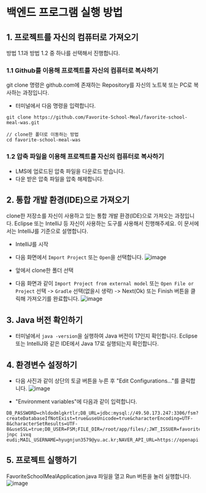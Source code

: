 # 백엔드 프로그램 실행 방법
## 1. 프로젝트를 자신의 컴퓨터로 가져오기
방법 1.1과 방법 1.2 중 하나를 선택해서 진행합니다.
### 1.1 Github를 이용해 프로젝트를 자신의 컴퓨터로 복사하기
git clone 명령은 github.com에 존재하는 Repository를 자신의 노트북 또는 PC로 복사하는 과정입니다.
- 터미널에서 다음 명령을 입력합니다.
```
git clone https://github.com/Favorite-School-Meal/favorite-school-meal-was.git
```
```
// clone한 폴더로 이동하는 방법
cd favorite-school-meal-was
```

### 1.2 압축 파일을 이용해 프로젝트를 자신의 컴퓨터로 복사하기
- LMS에 업로드된 압축 파일을 다운로드 받습니다.
- 다운 받은 압축 파일을 압축 해제합니다.

## 2. 통합 개발 환경(IDE)으로 가져오기
clone한 저장소를 자신이 사용하고 있는 통합 개발 환경(IDE)으로 가져오는 과정입니다.
Eclipse 또는 IntelliJ 등 자신이 사용하는 도구를 사용해서 진행해주세요. 이 문서에서는 IntelliJ를 기준으로 설명합니다.
- IntelliJ를 시작
- 다음 화면에서 `Import Project` 또는 `Open`을 선택합니다.
  ![image](https://github.com/Favorite-School-Meal/.github/assets/96174711/9eaf215e-fffa-4953-83e4-b88d309a589f)

- 앞에서 clone한 폴더 선택
- 다음 화면과 같이 `Import Project from external model` 또는 `Open File or Project` 선택 -> `Gradle` 선택(없을시 생략) -> Next(Ok) 또는 Finish 버튼을 클릭해 가져오기를 완료합니다.
![image](https://github.com/Favorite-School-Meal/favorite-school-meal-was/assets/96174711/62e71f19-ddf3-4553-bc16-0b395bbbe18e)


## 3. Java 버전 확인하기
- 터미널에서 `java -version`을 실행하여 Java 버전이 17인지 확인합니다. Eclipse 또는 IntelliJ와 같은 IDE에서 Java 17로 실행되는지 확인합니다.

## 4. 환경변수 설정하기
- 다음 사진과 같이 상단의 토글 버튼을 누른 후 "Edit Configurations..."를 클릭합니다.
  ![image](https://github.com/Favorite-School-Meal/favorite-school-meal-was/assets/96174711/c0fc3fd7-1dba-41a9-ad4c-34a589b38130)

- "Environment variables"에 다음과 같이 입력합니다.
```
DB_PASSWORD=chldodmlgkrtlr;DB_URL=jdbc:mysql://49.50.173.247:3306/fsm?createDatabaseIfNotExist=true&useUnicode=true&characterEncoding=UTF-8&characterSetResults=UTF-8&useSSL=true;DB_USER=FSM;FILE_DIR=/root/app/files/;JWT_ISSUER=favoriteSchoolMeal.com;JWT_SECRET_KEY=sksckfkflgmffjrkffoahenshvdmsrhtdmfdnfjfjqhfEoskssoanfrufdmfEkfkdhsmfdmsrhoscksgdmfRKdysoakadlwjsgowlfRkdysoflsmsgkdissnscjfja;KAKAO_API_URL=https://kapi.kakao.com;KAKAO_AUTH_URL=https://kauth.kakao.com;KAKAO_CLIENT_ID=95f91aebaf3512beb7de682e5bf7c291;MAIL_PASSWORD=bbww jnpc ivxq eudi;MAIL_USERNAME=hyugnjun3579@yu.ac.kr;NAVER_API_URL=https://openapi.naver.com;NAVER_AUTH_URL=https://nid.naver.com;NAVER_CLIENT_ID=xQ6XMGVRxbFRU3GgqKaW;NAVER_CLIENT_SECRET=jEBGQNJqQL
```

## 5. 프로젝트 실행하기
FavoriteSchoolMealApplication.java 파일을 열고 Run 버튼을 눌러 실행합니다.
![image](https://github.com/Favorite-School-Meal/favorite-school-meal-was/assets/96174711/53517af2-52b3-4920-a847-8217337ee7fc)





 
